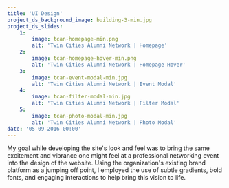 ```yaml
---
title: 'UI Design'
project_ds_background_image: building-3-min.jpg
project_ds_slides:
    1:
        image: tcan-homepage-min.png
        alt: 'Twin Cities Alumni Network | Homepage'
    2:
        image: tcan-homepage-hover-min.png
        alt: 'Twin Cities Alumni Network | Homepage Hover'
    3:
        image: tcan-event-modal-min.jpg
        alt: 'Twin Cities Alumni Network | Event Modal'
    4:
        image: tcan-filter-modal-min.jpg
        alt: 'Twin Cities Alumni Network | Filter Modal'
    5:
        image: tcan-photo-modal-min.jpg
        alt: 'Twin Cities Alumni Network | Photo Modal'
date: '05-09-2016 00:00'
---
```


My goal while developing the site's look and feel was to bring the same excitement and vibrance one might feel at a professional networking event into the design of the website. Using the organization's existing brand platform as a jumping off point, I employed the use of subtle gradients, bold fonts, and engaging interactions to help bring this vision to life.